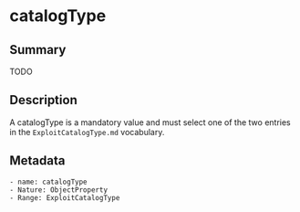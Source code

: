 <!-- Automatically generated by spec-parser v2.0.0 on 2023-12-25T20:28:21.783513+00:00 -->
<!-- SPDX-License-Identifier: Community-Spec-1.0 -->

# catalogType

## Summary

TODO


## Description

A catalogType is a mandatory value and must select one of the two entries in the `ExploitCatalogType.md` vocabulary.


## Metadata

    - name: catalogType
    - Nature: ObjectProperty
    - Range: ExploitCatalogType




